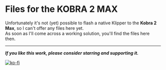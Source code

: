 # Files for the KOBRA 2 MAX

Unfortunately it's not (yet) possible to flash a native Klipper to the **Kobra 2 Max**, so I can't offer any files here yet.  
As soon as I'll come across a working solution, you'll find the files here then.  

<!--
However, if you own a **Kobra 2 Max**, you might want to check out my comprehensive infosite about it: [Kobra2Max Insights](https://1coderookie.github.io/Kobra2MaxInsights/)  
You'll find many specific information as well as some general kind of information.  

There's also a [specific chapter about Klipper](https://1coderookie.github.io/Kobra2MaxInsights/firmware/fw_klipper/) - once someone came up with a working solution, you'll find more information about it there as well.    
 


Here you'll find the specific `klipper.bin` and an example `printer.cfg` file for the **Kobra 2 Neo**.  
 
*Thanks to ... for creating and contributing the specific files!*  

---

If you own a **Kobra 2 Neo**, you might want to check out my comprehensive infosite about it: [Kobra2Neo Insights](https://1coderookie.github.io/Kobra2NeoInsights/)  
You'll find many specific information as well as some general kind of information.  

There's also a [specific chapter about Klipper](https://1coderookie.github.io/Kobra2NeoInsights/firmware/fw_klipper/) you might want to check out.  

---

## Installation and Configuration  

***ATTENTION!***
***These files are specifically made for the Kobra 2 Neo - you can't use them with any other printer model!***

Please refer to the [official Klipper documentation about how to install and configure Klipper](https://www.klipper3d.org/Installation.html) in the first place for an extensive description about how to install and configure Klipper!  
(Note: at those docs there's OctoPrint being mentioned - you don't need to have that one installed though!)  

Basically, for flashing your machine with Klipper firmware, you need to rename the file `klipper.bin` to `firmware.bin` and put the file into the root directory of your microSD card. It's advisable to not have any other files on the card.  
Then put the card in the machine's cardreader and switch it on.  
The machine will then enter the flashing mode - sometimes there'll be a message shown at the display of the control unit like "Upating firmware...", sometimes the screen will just stay black.  
However, as the displays of the stock control units don't work with Klipper, just leave it sit for about 5-10 minutes until you switch it off.  
Then remove the card, connect the printer to the host which is running Klipper (e.g. a Raspberry Pi) via USB and switch it on again.  

Then you need to determine the specific serial port of the host where the printer is connected to and set that in the `printer.cfg` file.  
As soon as you have done this correct, you should be able to connect to the printer already though the UI of your frontend (e.g. Mainsail, Fluidd).  

Once you're able to do so, continue with the [configuration checks](https://www.klipper3d.org/Config_checks.html).  
*Don't skip this step and try to start printing right away as you might end up harming the machine if any configuration is somewhat wrong!*  
-->

---

***If you like this work, please consider starring and supporting it.***  

[![ko-fi](https://ko-fi.com/img/githubbutton_sm.svg)](https://ko-fi.com/U6U5NPB51)  

